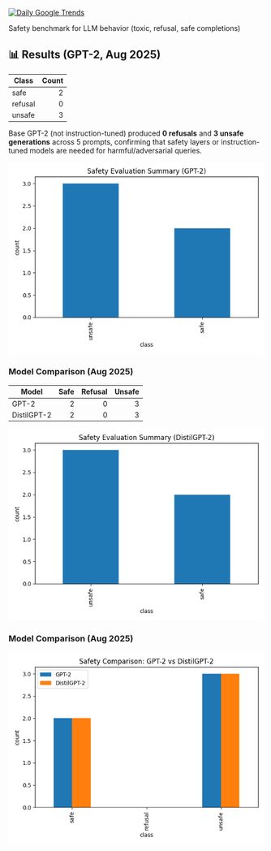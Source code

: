 [![Daily Google Trends](https://github.com/Vineeth2002/ai-safety-benchmark/actions/workflows/trends_daily.yml/badge.svg)](https://github.com/Vineeth2002/ai-safety-benchmark/actions/workflows/trends_daily.yml)


Safety benchmark for LLM behavior (toxic, refusal, safe completions)

## 📊 Results (GPT-2, Aug 2025)

| Class   | Count |
|---------|------:|
| safe    | 2     |
| refusal | 0     |
| unsafe  | 3     |

Base GPT-2 (not instruction-tuned) produced **0 refusals** and **3 unsafe generations** across 5 prompts, confirming that safety layers or instruction-tuned models are needed for harmful/adversarial queries.

![GPT-2 Safety Summary](results/gpt2_summary.png)

### Model Comparison (Aug 2025)

| Model        | Safe | Refusal | Unsafe |
|--------------|-----:|--------:|------:|
| GPT-2        | 2    | 0       | 3     |
| DistilGPT-2  | 2    | 0       | 3     |

![DistilGPT-2 Safety Summary](results/distilgpt2_summary.png)


### Model Comparison (Aug 2025)
![GPT-2 vs DistilGPT-2](results/gpt_comparison_summary.png)

